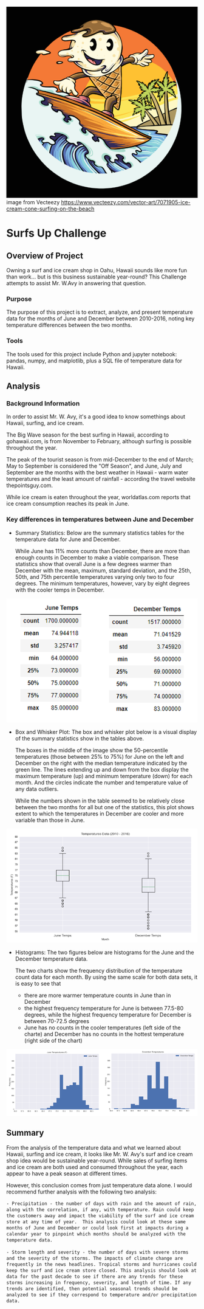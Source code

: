 ![Surfing Ice Cream Cone](https://github.com/bnidam/Surfs_Up/blob/main/Resources/Surfing_Icecreamcone_vecteezy.png)
image from Vecteezy https://www.vecteezy.com/vector-art/7071905-ice-cream-cone-surfing-on-the-beach
# Surfs Up Challenge

## Overview of Project
Owning a surf and ice cream shop in Oahu, Hawaii sounds like more fun than work... but is this business sustainable year-round? This Challenge attempts to assist Mr. W.Avy in answering that question.

### Purpose
The purpose of this project is to extract, analyze, and present temperature data for the months of June and December between 2010-2016, noting key temperature differences between the two months.

### Tools
The tools used for this project include Python and jupyter notebook: pandas, numpy, and matplotlib, plus a SQL file of temperature data for Hawaii.

## Analysis 
### Background Information
In order to assist Mr. W. Avy, it's a good idea to know somethings about Hawaii, surfing, and ice cream.

 The Big Wave season for the best surfing in Hawaii, according to gohawaii.com, is from November to February, although surfing is possible throughout the year. 
 
 The peak of the tourist season is from mid-December to the end of March; May to September is considered the "Off Season", and June, July and September are the months with the best weather in Hawaii - warm water temperatures and the least amount of rainfall - according the travel website thepointsguy.com.

 While ice cream is eaten throughout the year, worldatlas.com reports that ice cream consumption reaches its peak in June.

### Key differences in temperatures between June and December

- Summary Statistics: 
    Below are the summary statistics tables for the temperature data for June and December.

    While June has 11% more counts than December, there are more than enough counts in December to make a viable comparison. These statistics show that overall June is a few degrees warmer than December with the mean, maximum, standard deviation, and the 25th, 50th, and 75th percentile temperatures varying only two to four degrees.  The minimum temperatures, however, vary by eight degrees with the cooler temps in December.

![Summary Statistics for June and December Temperatures](https://github.com/bnidam/Surfs_Up/blob/main/Resources/Temperatures_SummStats_June_Dec.png)

- Box and Whisker Plot: 
    The box and whisker plot below is a visual display of the summary statistics show in the tables above. 

    The boxes in the middle of the image show the 50-percentile temperatures (those between 25% to 75%)  for June on the left and December on the right with the median temperature indicated by the green line. The lines extending up and down from the box display the maximum temperature (up) and minimum temperature (down) for each month. And the circles indicate the number and temperature value of any data outliers.

    While the numbers shown in the table seemed to be relatively close between the two months for all but one of the statistics, this plot shows extent to which the temperatures in December are cooler and more variable than those in June.

![Box and Whisker Plot for June and December Temperatures](https://github.com/bnidam/Surfs_Up/blob/main/Resources/TemperaturesBoxWhisk_June_Dec.png)

- Histograms: 
    The two figures below are histograms for the June and the December temperature data. 

    The two charts show the frequency distribution of the temperature count data for each month. By using the same scale for both data sets, it is easy to see that
    - there are more warmer temperature counts in June than in December
    - the highest frequency temperature for June is between 77.5-80 degrees, while the highest frequency temperature for December is between 70-72.5 degrees
    - June has no counts in the cooler temperatures (left side of the charte) and December has no counts in the hottest temperature (right side of the chart)

![Histograms for June Temps and Dec Temps](https://github.com/bnidam/Surfs_Up/blob/main/Resources/TemperaturesHistogram_June_Dec.png)

## Summary 
From the analysis of the temperature data and what we learned about Hawaii, surfing and ice cream, it looks like Mr. W. Avy's surf and ice cream shop idea would be sustainable year-round. While sales of surfing items and ice cream are both used and consumed throughout the year, each appear to have a peak season at different times. 

However, this conclusion comes from just temperature data alone. I would recommend further analysis with the following two analysis:

    - Precipitation - the number of days with rain and the amount of rain, along with the correlation, if any, with temperature. Rain could keep the customers away and impact the viability of the surf and ice cream store at any time of year.  This analysis could look at these same months of June and December or could look first at impacts during a calendar year to pinpoint which months should be analyzed with the temperature data.

    - Storm length and severity - the number of days with severe storms and the severity of the storms. The impacts of climate change are frequently in the news headlines. Tropical storms and hurricanes could keep the surf and ice cream store closed. This analysis should look at data for the past decade to see if there are any trends for these storms increasing in frequency, severity, and length of time. If any trends are identified, then potential seasonal trends should be analyzed to see if they correspond to temperature and/or precipitation data.
